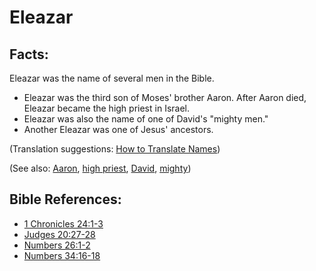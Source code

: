 # Eleazar #

## Facts: ##

Eleazar was the name of several men in the Bible.
 
* Eleazar was the third son of Moses' brother Aaron. After Aaron died, Eleazar became the high priest in Israel.
* Eleazar was also the name of one of David's "mighty men."
* Another Eleazar was one of Jesus' ancestors.

(Translation suggestions: [How to Translate Names](en/ta-vol1/translate/man/translate-names))

(See also: [Aaron](../other/aaron.md), [high priest](../kt/highpriest.md), [David](../other/david.md), [mighty](../other/mighty.md))

## Bible References: ##

* [1 Chronicles 24:1-3](en/tn/1ch/help/24/01)
* [Judges 20:27-28](en/tn/jdg/help/20/27)
* [Numbers 26:1-2](en/tn/num/help/26/01)
* [Numbers 34:16-18](en/tn/num/help/34/16)